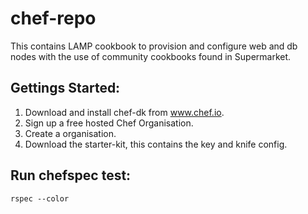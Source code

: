 chef-repo
=========

This contains LAMP cookbook to provision and configure web and db nodes with the use
of community cookbooks found in Supermarket.

Gettings Started:
-----------------

1. Download and install chef-dk from www.chef.io.
2. Sign up a free hosted Chef Organisation.
3. Create a organisation.
4. Download the starter-kit, this contains the key and knife config.

Run chefspec test:
------------------
```
rspec --color
```
